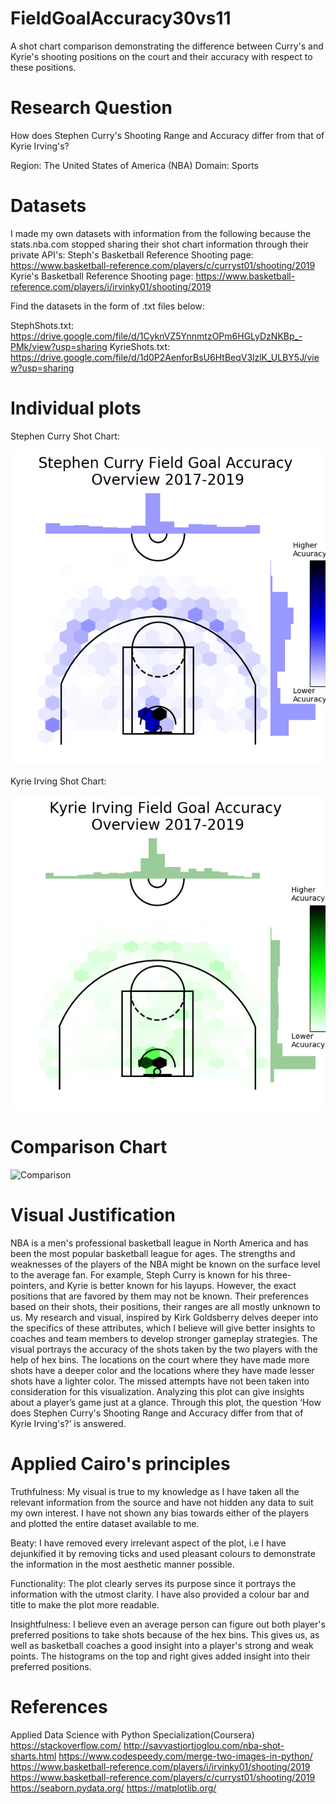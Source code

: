 # FieldGoalAccuracy30vs11
A shot chart comparison demonstrating the difference between Curry's and Kyrie's shooting positions on the court and their accuracy with respect to these positions.


# Research Question
How does Stephen Curry's Shooting Range and Accuracy differ from that of Kyrie Irving's?

Region: The United States of America (NBA)
Domain: Sports

# Datasets
I made my own datasets with information from the following because the stats.nba.com stopped sharing their shot chart information through their private API's:
Steph's Basketball Reference Shooting page: https://www.basketball-reference.com/players/c/curryst01/shooting/2019
Kyrie's Basketball Reference Shooting page: https://www.basketball-reference.com/players/i/irvinky01/shooting/2019

Find the datasets in the form of .txt files below:

StephShots.txt: https://drive.google.com/file/d/1CyknVZ5YnnmtzOPm6HGLyDzNKBp_-PMk/view?usp=sharing
KyrieShots.txt: https://drive.google.com/file/d/1d0P2AenforBsU6HtBeqV3lzlK_ULBY5J/view?usp=sharing

# Individual plots
Stephen Curry Shot Chart:

![steph-plot](steph_plot.png)

Kyrie Irving Shot Chart:

![kyrie_plot](kyrie_plot.png)

# Comparison Chart

![Comparison](Compare.png)

# Visual Justification
NBA is a men's professional basketball league in North America and has been the most popular basketball league for ages. The strengths and weaknesses of the players of the NBA might be known on the surface level to the average fan. For example, Steph Curry is known for his three-pointers, and Kyrie is better known for his layups. However, the exact positions that are favored by them may not be known. Their preferences based on their shots, their positions, their ranges are all mostly unknown to us.
My research and visual, inspired by Kirk Goldsberry delves deeper into the specifics of these attributes, which I believe will give better insights to coaches and team members to develop stronger gameplay strategies. The visual portrays the accuracy of the shots taken by the two players with the help of hex bins. The locations on the court where they have made more shots have a deeper color and the locations where they have made lesser shots have a lighter color. The missed attempts have not been taken into consideration for this visualization. Analyzing this plot can give insights about a player’s game just at a glance. Through this plot, the question ‘How does Stephen Curry's Shooting Range and Accuracy differ from that of Kyrie Irving's?’ is answered.

# Applied Cairo's principles
Truthfulness: My visual is true to my knowledge as I have taken all the relevant information from the source and have not hidden any data to suit my own interest. I have not shown any bias towards either of the players and plotted the entire dataset available to me.

Beaty: I have removed every irrelevant aspect of the plot, i.e I have dejunkified it by removing ticks and used pleasant colours to demonstrate the information in the most aesthetic manner possible.

Functionality: The plot clearly serves its purpose since it portrays the information with the utmost clarity. I have also provided a colour bar and title to make the plot more readable.

Insightfulness: I believe even an average person can figure out both player's preferred positions to take shots because of the hex bins. This gives us, as well as basketball coaches a good insight into a player's strong and weak points. The histograms on the top and right gives added insight into their preferred positions.

# References

Applied Data Science with Python Specialization(Coursera)
https://stackoverflow.com/
http://savvastjortjoglou.com/nba-shot-sharts.html
https://www.codespeedy.com/merge-two-images-in-python/
https://www.basketball-reference.com/players/i/irvinky01/shooting/2019
https://www.basketball-reference.com/players/c/curryst01/shooting/2019
https://seaborn.pydata.org/
https://matplotlib.org/




